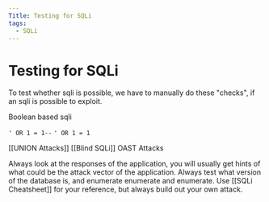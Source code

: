 ```yaml
---
Title: Testing for SQLi
tags:
  - SQLi
---
```

# Testing for SQLi
To test whether sqli is possible, we have to manually do these "checks", if an sqli is possible to exploit. 

Boolean based sqli

`' OR 1 = 1--`
`' OR 1 = 1`

[[UNION Attacks]]
[[Blind SQLi]]
OAST Attacks



Always look at the responses of the application, you will usually get hints of what could be the attack vector of the application. Always test what version of the database is, and enumerate enumerate and enumerate. Use [[SQLi Cheatsheet]] for your reference, but always build out your own attack.
